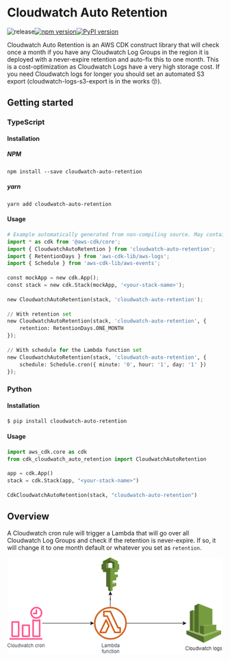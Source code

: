 # Cloudwatch Auto Retention

![release](https://github.com/stroobants-dev/cloudwatch-auto-retention/actions/workflows/release.yml/badge.svg)[![npm version](https://badge.fury.io/js/cloudwatch-auto-retention.svg)](https://badge.fury.io/js/cloudwatch-auto-retention)[![PyPI version](https://badge.fury.io/py/cloudwatch-auto-retention.svg)](https://badge.fury.io/py/cloudwatch-auto-retention)

Cloudwatch Auto Retention is an AWS CDK construct library that will check once a month if you have any Cloudwatch Log Groups in the region it is deployed with a never-expire retention and auto-fix this to one month. This is a cost-optimization as Cloudwatch Logs have a very high storage cost. If you need Cloudwatch logs for longer you should set an automated S3 export (cloudwatch-logs-s3-export is in the works 😚).

## Getting started

### TypeScript

#### Installation

##### NPM

```
npm install --save cloudwatch-auto-retention
```

##### yarn

```
yarn add cloudwatch-auto-retention
```

#### Usage

```python
# Example automatically generated from non-compiling source. May contain errors.
import * as cdk from '@aws-cdk/core';
import { CloudwatchAutoRetention } from 'cloudwatch-auto-retention';
import { RetentionDays } from 'aws-cdk-lib/aws-logs';
import { Schedule } from 'aws-cdk-lib/aws-events';

const mockApp = new cdk.App();
const stack = new cdk.Stack(mockApp, '<your-stack-name>');

new CloudwatchAutoRetention(stack, 'cloudwatch-auto-retention');

// With retention set
new CloudwatchAutoRetention(stack, 'cloudwatch-auto-retention', {
    retention: RetentionDays.ONE_MONTH
});

// With schedule for the Lambda function set
new CloudwatchAutoRetention(stack, 'cloudwatch-auto-retention', {
    schedule: Schedule.cron({ minute: '0', hour: '1', day: '1' })
});
```

### Python

#### Installation

```bash
$ pip install cloudwatch-auto-retention
```

#### Usage

```python
import aws_cdk.core as cdk
from cdk_cloudwatch_auto_retention import CloudwatchAutoRetention

app = cdk.App()
stack = cdk.Stack(app, "<your-stack-name>")

CdkCloudwatchAutoRetention(stack, "cloudwatch-auto-retention")
```

## Overview

A Cloudwatch cron rule will trigger a Lambda that will go over all Cloudwatch Log Groups and check if the retention is never-expire. If so, it will change it to one month default or whatever you set as `retention`.

![](https://raw.githubusercontent.com/stroobants-dev/cloudwatch-auto-retention/main/images/overview.png)
